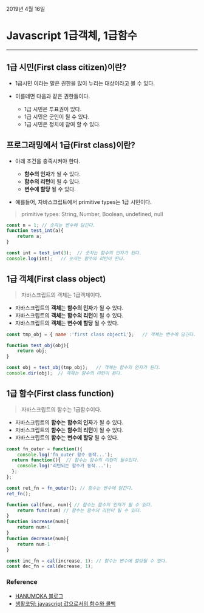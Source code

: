 2019년 4월 16일

# Javascript 1급객체, 1급함수
___
## 1급 시민(First class citizen)이란?

- 1급시민 이라는 말은 권한을 많이 누리는 대상이라고 볼 수 있다.
- 이를테면 다음과 같은 권한들이다.

    - 1급 시민은 투표권이 있다.
    - 1급 시민은 군인이 될 수 있다.
    - 1급 시민은 정치에 참여 할 수 있다.


## 프로그래밍에서 1급(First class)이란?

- 아래 조건을 충족시켜야 한다.

    - **함수의 인자**가 될 수 있다.
    - **함수의 리턴**이 될 수 있다.
    - **변수에 할당** 될 수 있다. 
    
- 예를들어, 자바스크립트에서 primitive types는 1급 시민이다.
> primitive types: String, Number, Boolean, undefined, null    
    
```javascript
const n = 1; // 숫자는 변수에 담긴다.
function test_int(a){
	return a;
}

const int = test_int(3);  // 숫자는 함수의 인자가 된다.
console.log(int);   // 숫자는 함수의 리턴이 된다.
```

## 1급 객체(First class object)
> 자바스크립트의 객체는 1급객체이다.

- 자바스크립트의 **객체**는 **함수의 인자**가 될 수 있다.
- 자바스크립트의 **객체**는 **함수의 리턴**이 될 수 있다.
- 자바스크립트의 **객체**는 **변수에 할당** 될 수 있다.

```javascript
const tmp_obj = { name :'first class object1'};   // 객체는 변수에 담긴다.

function test_obj(obj){
	return obj;
}

const obj = test_obj(tmp_obj);   // 객체는 함수의 인자가 된다.
console.dir(obj);  // 객체는 함수의 리턴이 된다.
```

## 1급 함수(First class function)
> 자바스크립트의 함수는 1급함수이다.

- 자바스크립트의 **함수**는 **함수의 인자**가 될 수 있다.
- 자바스크립트의 **함수**는 **함수의 리턴**이 될 수 있다.
- 자바스크립트의 **함수**는 **변수에 할당** 될 수 있다.

```javascript
const fn_outer = function(){
  	console.log('fn_outer 함수 동작...');
  return function(){  // 함수는 함수의 리턴이 될수있다.
  	console.log('리턴되는 함수가 동작...');
  };
};

const ret_fn = fn_outer(); // 함수는 변수에 담긴다.
ret_fn();    
```

```javascript
function cal(func, num){ // 함수는 함수의 인자가 될 수 있다.
    return func(num) // 함수는 함수의 리턴이 될 수 있다.
}
function increase(num){
    return num+1
}
function decrease(num){
    return num-1
}

const inc_fn = cal(increase, 1); // 함수는 변수에 할당될 수 있다.
const dec_fn = cal(decrease, 1);
```

### Reference

- [HANUMOKA 블로그](https://blog.hanumoka.net/2017/08/31/javascript-20170831-javascript-first-object/)
- [생활코딩: javascript 값으로서의 함수와 콜백](https://opentutorials.org/course/743/6508)
